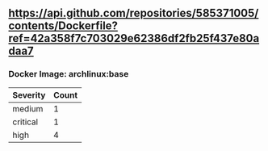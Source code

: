 ## https://api.github.com/repositories/585371005/contents/Dockerfile?ref=42a358f7c703029e62386df2fb25f437e80adaa7

### Docker Image: archlinux:base
| Severity | Count |
|----------|-------|
| medium | 1 |
| critical | 1 |
| high | 4 |